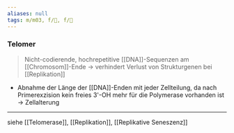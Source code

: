 ```yaml
---
aliases: null
tags: m/m03, f/🧪, f/🧬
---
```

### Telomer
> Nicht-codierende, hochrepetitive [[DNA]]-Sequenzen am [[Chromosom]]-Ende → verhindert Verlust von Strukturgenen bei [[Replikation]]
- Abnahme der Länge der [[DNA]]-Enden mit jeder Zellteilung, da nach Primerexzision kein freies 3'-OH mehr für die Polymerase vorhanden ist → Zellalterung
---
siehe [[Telomerase]], [[Replikation]], [[Replikative Seneszenz]]
